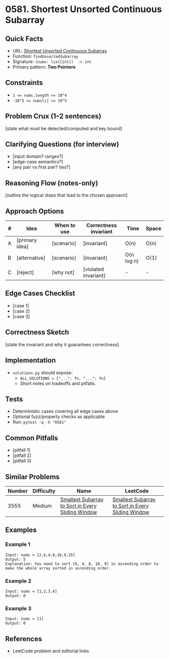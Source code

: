 # 0581. Shortest Unsorted Continuous Subarray

## Quick Facts

- URL: [Shortest Unsorted Continuous Subarray](https://leetcode.com/problems/shortest-unsorted-continuous-subarray/)
- Function: `findUnsortedSubarray`
- Signature: `(nums: list[int])  -> int`
- Primary pattern: **Two Pointers**

## Constraints

- `1 <= nums.length <= 10^4`
- `-10^5 <= nums[i] <= 10^5`

## Problem Crux (1–2 sentences)

[state what must be detected/computed and key bound]

## Clarifying Questions (for interview)

- [input domain? ranges?]
- [edge-case semantics?]
- [any pair vs first pair? ties?]

## Reasoning Flow (notes-only)

[outline the logical steps that lead to the chosen approach]

## Approach Options

| # | Idea | When to use | Correctness invariant | Time | Space |
|---|------|-------------|-----------------------|------|-------|
| A | [primary idea] | [scenario] | [invariant] | O(n) | O(n) |
| B | [alternative] | [scenario] | [invariant] | O(n log n) | O(1) |
| C | [reject] | [why not] | [violated invariant] | - | - |

## Edge Cases Checklist

- [case 1]
- [case 2]
- [case 3]

## Correctness Sketch

[state the invariant and why it guarantees correctness]

## Implementation

- `solutions.py` should expose:
  - `ALL_SOLUTIONS = {"...": fn, "...": fn}`
  - Short notes on tradeoffs and pitfalls.

## Tests

- Deterministic cases covering all edge cases above
- Optional fuzz/property checks as applicable
- Run: `pytest -q -k "0581"`

## Common Pitfalls

- [pitfall 1]
- [pitfall 2]
- [pitfall 3]

## Similar Problems

| Number | Difficulty | Name | LeetCode |
|---|---|---|---|
| 3555 | Medium | [Smallest Subarray to Sort in Every Sliding Window](../3555-smallest-subarray-to-sort-in-every-sliding-window/readme.md) | [Smallest Subarray to Sort in Every Sliding Window](https://leetcode.com/problems/smallest-subarray-to-sort-in-every-sliding-window/) |

## Examples

### Example 1

```text
Input: nums = [2,6,4,8,10,9,15]
Output: 5
Explanation: You need to sort [6, 4, 8, 10, 9] in ascending order to make the whole array sorted in ascending order.
```

### Example 2

```text
Input: nums = [1,2,3,4]
Output: 0
```

### Example 3

```text
Input: nums = [1]
Output: 0
```

## References

- LeetCode problem and editorial links
